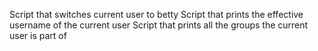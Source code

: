 Script that switches current user to betty
Script that prints the effective username of the current user
Script that prints all the groups the current user is part of
